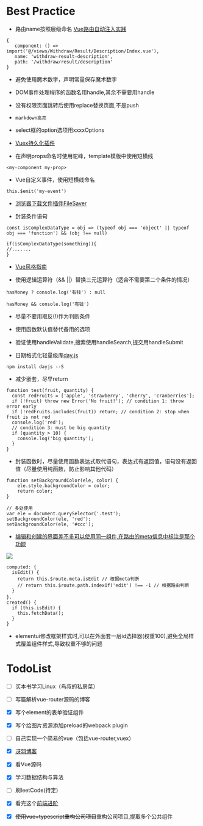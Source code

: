  # Best Practice
 
 * 路由name按照层级命名  [Vue路由自动注入实践](https://juejin.im/post/5cb4ad82e51d456e7e297bbf)
 ```
 {
    component: () => import('@/views/Withdraw/Result/Description/Index.vue'),
    name: 'withdraw-result-description',
    path: '/withdraw/result/description'
}
 ```


 * 避免使用魔术数字，声明常量保存魔术数字
 
 * DOM事件处理程序的函数名用handle<event>,其余不需要用handle
 
 * 没有权限页面跳转后使用replace替换页面,不是push
 
 * `markdown高亮`
 
 * select框的option选项用xxxxOptions
 
 * [Vuex持久化插件](https://www.npmjs.com/package/vuex-persistedstate)
 
 * 在声明props命名时使用驼峰，template模版中使用短横线
 ```
 <my-component my-prop>
 ```
 
 * Vue自定义事件，使用短横线命名
 ```
 this.$emit('my-event')
 ```

 * [浏览器下载文件插件FileSaver](https://github.com/eligrey/FileSaver.js)
 
 * 封装条件语句
 ```
 const isComplexDataType = obj => (typeof obj === 'object' || typeof obj === 'function') && (obj !== null)
 
 if(isComplexDataType(something)){
 //.......
 }
 ```

* [Vue风格指南](https://cn.vuejs.org/v2/style-guide/)
 
* 使用逻辑运算符（&& ||）替换三元运算符（适合不需要第二个条件的情况）
```
hasMoney ? console.log('有钱') : null

hasMoney && console.log('有钱')
```
 
* 尽量不要用取反(!)作为判断条件 
 
* 使用函数默认值替代备用的选项

* 验证使用handleValidate,搜索使用handleSearch,提交用handleSubmit

* 日期格式化轻量级库[day.js](https://github.com/iamkun/dayjs)
```
npm install dayjs --S
```

* 减少嵌套，尽早return
```
function test(fruit, quantity) {
  const redFruits = ['apple', 'strawberry', 'cherry', 'cranberries'];
  if (!fruit) throw new Error('No fruit!'); // condition 1: throw error early
  if (!redFruits.includes(fruit)) return; // condition 2: stop when fruit is not red
  console.log('red');
  // condition 3: must be big quantity
  if (quantity > 10) {
    console.log('big quantity');
  }
}
```

* 封装函数时，尽量使用函数表达式取代语句，表达式有返回值，语句没有返回值（尽量使用纯函数，防止影响其他代码）
```
function setBackgroundColor(ele, color) {
    ele.style.backgroundColor = color;
    return color;
}

// 多处使用
var ele = document.querySelector('.test');
setBackgroundColor(ele, 'red');
setBackgroundColor(ele, '#ccc');
```

* [编辑和创建的界面差不多可以使用同一组件,在路由的meta信息中标注是那个功能](https://juejin.im/post/593121aa0ce4630057f70d35)

![](https://lc-gold-cdn.xitu.io/25969342df96a2000ec6?imageView2/0/w/1280/h/960/format/webp/ignore-error/1)


```
computed: {
  isEdit() {
    return this.$route.meta.isEdit // 根据meta判断
    // return this.$route.path.indexOf('edit') !== -1 // 根据路由判断
  }
}，
created() {
  if (this.isEdit) { 
    this.fetchData();
  }
}
```

* elementui修改框架样式时,可以在外面套一层id选择器(权重100),避免全局样式覆盖组件样式,导致权重不够的问题



# TodoList

* [ ] 买本书学习Linux（鸟叔的私房菜）

* [ ] 写篇解析vue-router源码的博客

* [x] 写个element的表单验证组件

* [x] 写个给图片资源添加preload的webpack plugin

* [ ] 自己实现一个简易的vue（包括vue-router,vuex）

* [x] [冴羽博客](https://github.com/mqyqingfeng/Blog)

* [x] 看Vue源码

* [x] 学习数据结构与算法

* [ ] 刷leetCode(待定)

* [x] 看完这个[前端进阶](https://www.jianshu.com/p/996671d4dcc4)

* [x] ~~使用vue+typescript重构公司项目~~重构公司项目,提取多个公共组件




